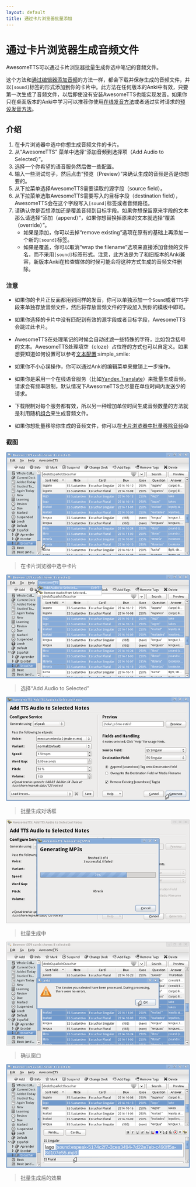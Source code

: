 ```yaml
---
layout: default
title: 通过卡片浏览器批量添加
---
```

# 通过卡片浏览器生成音频文件

<!-- AwesomeTTS can generate many audio files for the notes of the cards youselect in the browser. -->

AwesomeTTS可以通过卡片浏览器批量生成你选中笔记的音频文件。

<!-- This method, along with the [note editormethod](editor.html), will store the generated audio files with your Anki collection,inserting `[sound]` tags into your note fields. These tags areunderstood natively by all versions of Anki, and once generated can beplayed back even without AwesomeTTS. If you do not study outside of thedesktop version of Anki, the [on-the-flymethod](on-the-fly.html) or the on-demand [presets method](presets.html) might beeasier. -->

这个方法和[通过编辑器添加音频](editor.html)的方法一样，都会下载并保存生成的音频文件，并以`[sound]`标签的形式添加到你的卡片中。此方法在任何版本的Anki中有效，只要第一次生成了音频文件，以后即使没有安装AwesomeTTS也能实现发音。如果你只在桌面版本的Anki中学习可以推荐你使用[在线发音方法](on-the-fly.html)或者通过实时请求的[预设发音方法](presets.html)。

<!-- ## Instructions -->

## 介绍

1. 在卡片浏览器中选中你想生成音频文件的卡片。
2. 从“AwesomeTTS” 菜单中选择“添加音频到选择项（Add Audio to Selected）”。
3. 选择一个你希望的语音服务然后做一些配置。
4. 输入一些测试句子，然后点击“预览（Preview）”来确认生成的音频是否是你想要的。
5. 从下拉菜单选择AwesomeTTS需要读取的源字段（source field）。
6. 从下拉菜单选取AwesomeTTS需要写入的目标字段（destination field），AwesomeTTS会在这个字段写入`[sound]`标签或者音频路径。
7. 请确认你是否想添加还是覆盖音频到目标字段。如果你想保留原来字段的文本那么请选择“添加（append）”，如果你想替换掉原来的文本就选择“覆盖（override）”。
	- 如果是添加，你可以去掉“remove existing”选项在原有的基础上再添加一个新的`[sound]`标签。
	- 如果是覆盖，你可以取消“wrap the filename”选项来直接添加音频的文件名，而不采用`[sound]`标签形式。注意，此方法是为了和旧版本的Anki兼容，新版本Anki在检查媒体的时候可能会将这种方式生成的音频文件删除。

<!-- ### Hints -->

### 注意

<!-- * If you want to play the same audio on both the front and back sides ofyour cards, one way to do this is to add a dedicated `Sound`or `TTS` field to your note type, add that field to bothsides of your template, and then use that new field as the destinationfield. -->

* 如果你的卡片正反面都用到同样的发音，你可以单独添加一个`Sound`或者`TTS`字段来单独存放音频文件，然后将存放音频文件的字段加入到你的模板中即可。

<!-- * If one of the cards&rsquo; note in your selection does not have boththe source and destination field as specified, it will be skipped. -->

* 如果你选择的卡片中没有匹配到有效的源字段或者目标字段，AwesomeTTS会跳过此卡片。

<!-- * AwesomeTTS can automatically filter out certain text while processingyour notes, like text within parentheses. How it handles cloze deletionplaceholders can also be adjusted depending on your needs. To see thesesettings, go to the [Text tab of the configurationscreen](/config/text.html). -->

* AwesomeTTS在处理笔记的时候会自动过滤一些特殊的字符，比如包含括号的文本。AwesomeTTS处理填空（cloze）占位符的方式也可以自定义。如果想要知道如何设置可以参考[文本配置](/config/text.html):simple_smile:

<!-- * If you make a mistake, you can undo your batch update by going to the<kbd>Edit</kbd
> menu and selecting the <kbd>Undo AwesomeTTS BatchUpdate</kbd
> option. -->

* 如果你不小心误操作，你可以通过Anki的编辑菜单来撤销上一步操作。

<!-- * Please note that mass generation using an online service (e.g.[Yandex.Translate](/services/yandex.html)) is rate-limited. Bydefault, AwesomeTTS is very conservative about the number of requests itwill send to these services at one time. -->

* 如果你是采用一个在线语音服务（比如[Yandex.Translate](/services/yandex.html)）来批量生成音频，请求会有频率限制，默认情况下AwesomeTTS会尽量在单位时间内发送少的请求。

<!-- * Throttling is done per-service, so another way to generate moreMP3s at once is to setup a randomized [group of service presets](groups.html) to spread your requests across more than oneservice. -->

* 下载限制对每个服务都有效，所以另一种增加单位时间生成音频数量的方法就是利用随机[组合](groups.html)来生成音频文件。

<!-- * If you want to remove audio from several notes, that can[also be handled in the card browser](removing.html) from themenu. -->

* 如果你想批量移除你生成的音频文件，你可以在[卡片浏览器中批量移除音频](removing.html):scream:

<!-- ### Screenshots -->

### 截图

![User selects multiple cards from the card browser](/assets/images/usage.browser.selection.png)

> 在卡片浏览器中选中卡片

![Mouse hovers &ldquo;Add Audio to Selected&rdquo; option](/assets/images/usage.browser.action.png)

> 选择“Add Audio to Selected”

![Mouse hovers &ldquo;Generate&rdquo; button](/assets/images/usage.browser.screen.png)

> 批量生成对话框

![Dialog shown while MP3 generation is underway](/assets/images/usage.browser.progress.png)

> 批量生成中

![Confirmation dialog announcing successful processing](/assets/images/usage.browser.success.png)

> 确认窗口

![Example note with a new sound](/assets/images/usage.browser.yield.png)

> 批量生成后的效果